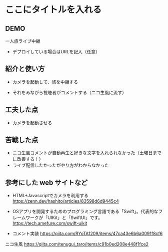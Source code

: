 # ここにタイトルを入れる
## DEMO
一人旅ライブ中継
  - デプロイしている場合はURLを記入（任意）

## 紹介と使い方

  - カメラを起動して、旅を中継する

  - それをみながら視聴者がコメントする（ニコ生風に流す）

## 工夫した点

  - カメラを起動させる
  
## 苦戦した点

  - ニコ生風コメントが自動再生と好きな文字を入れられなかった（土曜日までに改善する！）
  - ライブ配信したかったがやり方がわからなかった

## 参考にした web サイトなど

  - HTML+Javascriptでカメラを利用する
https://zenn.dev/hashito/articles/83598d6d9445c4


- OSアプリを開発するためのプログラミング言語である「Swift」。代表的なフレームワークが「UIKit」と「SwiftUI」です。
https://tech.amefure.com/swift-uikit

- コメント実装
https://qiita.com/RYoTA1209/items/47ca43e6b6a0091f8cf6


ニコ生風
https://qiita.com/tenugui_taro/items/c91b0ed208e448f1fce2